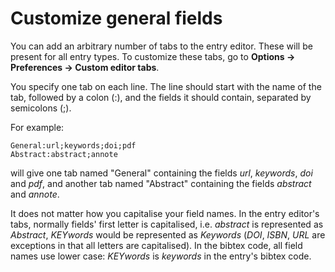 # Customize general fields

You can add an arbitrary number of tabs to the entry editor. These will be present for all entry types. To customize these tabs, go to **Options → Preferences → Custom editor tabs**.

You specify one tab on each line. The line should start with the name of the tab, followed by a colon \(:\), and the fields it should contain, separated by semicolons \(;\).

For example:

```csv
General:url;keywords;doi;pdf
Abstract:abstract;annote
```

will give one tab named "General" containing the fields _url_, _keywords_, _doi_ and _pdf_, and another tab named "Abstract" containing the fields _abstract_ and _annote_.

It does not matter how you capitalise your field names. In the entry editor's tabs, normally fields' first letter is capitalised, i.e. _abstract_ is represented as _Abstract_, _KEYwords_ would be represented as _Keywords_  (_DOI_, _ISBN_, _URL_ are exceptions in that all letters are capitalised). In the bibtex code, all field names use lower case: _KEYwords_ is _keywords_ in the entry's bibtex code.

